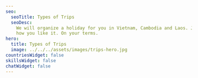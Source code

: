 ```yaml
---
seo:
  seoTitle: Types of Trips
  seoDesc:
    We will organize a holiday for you in Vietnam, Cambodia and Laos. Just
    how you like it. On your terms.
hero:
  title: Types of Trips
  image: ../../../assets/images/trips-hero.jpg
countriesWidget: false
skillsWidget: false
chatWidget: false
---
```

